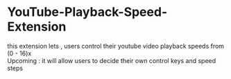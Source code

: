 # YouTube-Playback-Speed-Extension
this extension lets , users control their youtube video playback speeds from (0 - 16)x
<br>
Upcoming : it will allow users to decide their own control keys and speed steps
